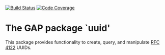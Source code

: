 [![Build Status](https://travis-ci.org/gap-packages/uuid.svg?branch=master)](https://travis-ci.org/gap-packages/uuid)
[![Code Coverage](https://codecov.io/github/gap-packages/uuid/coverage.svg?branch=master&token=)](https://codecov.io/gh/gap-packages/uuid)

The GAP package `uuid'
======================

This package provides functionality to create, query, and
manipulate [RFC 4122](https://www.ietf.org/rfc/rfc4122.txt)
UUIDs.
